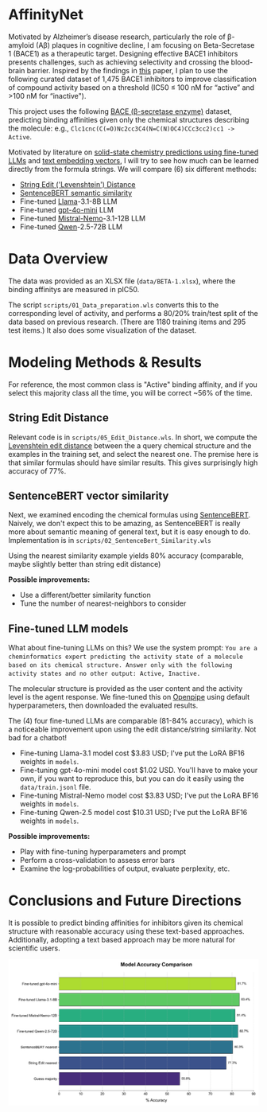 # AffinityNet

Motivated by Alzheimer’s disease research, particularly the role of β-amyloid (Aβ) plaques in cognitive decline, I am focusing on Beta-Secretase 1 (BACE1) as a therapeutic target. Designing effective BACE1 inhibitors presents challenges, such as achieving selectivity and crossing the blood-brain barrier. Inspired by the findings in [this](https://pubs.acs.org/doi/10.1021/acs.jcim.6b00290) paper, I plan to use the following curated dataset of 1,475 BACE1 inhibitors to improve classification of compound activity based on a threshold (IC50 ≤ 100 nM for “active” and >100 nM for “inactive"). 

This project uses the following [BACE (β-secretase enzyme)](https://raw.githubusercontent.com/deepchem/deepchem/refs/heads/master/datasets/rev8020split_desc.csv) dataset, predicting binding affinities given only the chemical structures describing the molecule: e.g., `Clc1cnc(C(=O)Nc2cc3C4(N=C(N)OC4)CCc3cc2)cc1 -> Active`.  

Motivated by literature on [solid-state chemistry predictions using fine-tuned LLMs](https://doi.org/10.1021/jacs.4c05840) and [text embedding vectors](https://dx.doi.org/10.26434/chemrxiv-2024-ltncz), I will try to see how much can be learned directly from the formula strings. We will compare (6) six different methods:
- [String Edit ('Levenshtein') Distance](https://en.wikipedia.org/wiki/Levenshtein_distance)
- [SentenceBERT semantic similarity](https://arxiv.org/abs/1908.10084)
- Fine-tuned [Llama](https://www.llama.com)-3.1-8B LLM
- Fine-tuned [gpt-4o-mini](https://platform.openai.com/docs/models/gpt-4o-mini) LLM
- Fine-tuned [Mistral-Nemo](https://mistral.ai/)-3.1-12B LLM
- Fine-tuned [Qwen](https://qwenlm.github.io/)-2.5-72B LLM



# Data Overview

The data was provided as an XLSX file (`data/BETA-1.xlsx`), where the binding affinitys are measured in pIC50.

The script `scripts/01_Data_preparation.wls` converts this to the corresponding level of activity, and performs a  80/20% train/test split of the data based on previous research. (There are 1180 training items and 295 test items.)  It also does some visualization of the dataset.


# Modeling Methods & Results

For reference, the most common class is "Active" binding affinity, and if you select this majority class all the time, you will be correct ~56% of the time.

## String Edit Distance

Relevant code is in `scripts/05_Edit_Distance.wls`.  In short, we compute the [Levenshtein edit distance](https://reference.wolfram.com/language/ref/EditDistance.html) between the a query chemical structure and the examples in the training set, and select the nearest one.  The premise here is that similar formulas should have similar results. This gives surprisingly high accuracy of 77%.

## SentenceBERT vector similarity

Next, we examined encoding the chemical formulas using [SentenceBERT](https://arxiv.org/abs/1908.10084). Naively, we don't expect this to be amazing, as SentenceBERT is really more about semantic meaning of general text, but it is easy enough to do. Implementation is in `scripts/02_SentenceBert_Similarity.wls`

Using the nearest similarity example yields 80% accuracy (comparable, maybe slightly better than string edit distance)

**Possible improvements:**
- Use a different/better similarity function
- Tune the number of nearest-neighbors to consider


## Fine-tuned LLM models

What about fine-tuning LLMs on this?  We use the system prompt: `You are a cheminformatics expert predicting the activity state of a molecule based on its chemical structure. Answer only with the following activity states and no other output: Active, Inactive.`

The molecular structure is provided as the user content and the activity level is the agent response.  We fine-tuned this on [Openpipe](https://openpipe.ai) using default hyperparameters, then downloaded the evaluated results.

The (4) four fine-tuned LLMs are comparable (81-84% accuracy), which is a noticeable improvement upon using the edit distance/string similarity. Not bad for a chatbot! 

- Fine-tuning Llama-3.1 model cost $3.83 USD;  I've put the LoRA BF16 weights in `models`.
- Fine-tuning gpt-4o-mini model cost $1.02 USD.  You'll have to make your own, if you want to reproduce this, but you can do it easily using the `data/train.jsonl` file.
- Fine-tuning Mistral-Nemo model cost $3.83 USD;  I've put the LoRA BF16 weights in `models`.
- Fine-tuning Qwen-2.5 model cost $10.31 USD;  I've put the LoRA BF16 weights in `models`.

**Possible improvements:**
- Play with fine-tuning hyperparameters and prompt
- Perform a cross-validation to assess error bars
- Examine the log-probabilities of output, evaluate perplexity, etc.

# Conclusions and Future Directions

It is possible to predict binding affinities for inhibitors given its chemical structure with reasonable accuracy using these text-based approaches. Additionally, adopting a text based approach may be more natural for scientific users.

![summary barchart](figures/summary_barchart.png)
